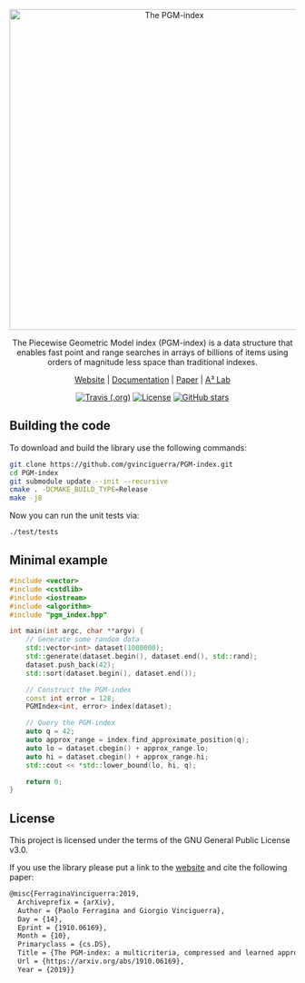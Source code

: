 <p align="center">
  <img src="https://gvinciguerra.github.io/PGM-index/images/logo.svg" alt="The PGM-index" style="width: 565px">
</p>

<p align="center">The Piecewise Geometric Model index (PGM-index) is a data structure that enables fast point and range searches in arrays of billions of items using orders of magnitude less space than traditional indexes.</p>

<p align="center">
    <a href="https://gvinciguerra.github.io/PGM-index" rel="nofollow" class="rich-diff-level-one">Website</a>
    | <a href="https://gvinciguerra.github.io/PGM-index/docs" rel="nofollow" class="rich-diff-level-one">Documentation</a>
    | <a href="https://arxiv.org/abs/1910.06169" rel="nofollow" class="rich-diff-level-one">Paper</a>
    | <a href="http://acube.di.unipi.it" rel="nofollow" class="rich-diff-level-one">A³ Lab</a></p>
</p>

<p align="center">
    <a href="https://travis-ci.org/gvinciguerra/PGM-index"><img src="https://img.shields.io/travis/gvinciguerra/PGM-index" alt="Travis (.org)"></a>
    <a href="https://github.com/gvinciguerra/PGM-index/blob/master/LICENSE" class="rich-diff-level-one"><img src="https://img.shields.io/github/license/gvinciguerra/PGM-index" alt="License"></a>
    <a href="https://github.com/gvinciguerra/PGM-index/stargazers" class="rich-diff-level-one"><img src="https://img.shields.io/github/stars/gvinciguerra/PGM-index" alt="GitHub stars"></a></p>
</p>

## Building the code

To download and build the library use the following commands:

```bash
git clone https://github.com/gvinciguerra/PGM-index.git
cd PGM-index
git submodule update --init --recursive
cmake . -DCMAKE_BUILD_TYPE=Release
make -j8
```

Now you can run the unit tests via:

```
./test/tests
```

## Minimal example

```cpp
#include <vector>
#include <cstdlib>
#include <iostream>
#include <algorithm>
#include "pgm_index.hpp"

int main(int argc, char **argv) {
    // Generate some random data
    std::vector<int> dataset(1000000);
    std::generate(dataset.begin(), dataset.end(), std::rand);
    dataset.push_back(42);
    std::sort(dataset.begin(), dataset.end());

    // Construct the PGM-index
    const int error = 128;
    PGMIndex<int, error> index(dataset);

    // Query the PGM-index
    auto q = 42;
    auto approx_range = index.find_approximate_position(q);
    auto lo = dataset.cbegin() + approx_range.lo;
    auto hi = dataset.cbegin() + approx_range.hi;
    std::cout << *std::lower_bound(lo, hi, q);

    return 0;
}
```

## License

This project is licensed under the terms of the GNU General Public License v3.0.

If you use the library please put a link to the [website](https://gvinciguerra.github.io/PGM-index) and cite the following paper:
```tex
@misc{FerraginaVinciguerra:2019,
  Archiveprefix = {arXiv},
  Author = {Paolo Ferragina and Giorgio Vinciguerra},
  Day = {14},
  Eprint = {1910.06169},
  Month = {10},
  Primaryclass = {cs.DS},
  Title = {The PGM-index: a multicriteria, compressed and learned approach to data indexing},
  Url = {https://arxiv.org/abs/1910.06169},
  Year = {2019}}
```
